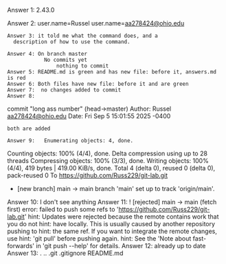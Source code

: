   
  
  
  
  
  Answer 1:  2.43.0

   Answer 2: user.name=Russel
             user.name=aa278424@ohio.edu

    Answer 3: it told me what the command does, and a
      description of how to use the command. 

    Answer 4: On branch master 
                No commits yet 
                    nothing to commit
    Answer 5: README.md is green and has new file: before it, answers.md is red
    Answer 6: Both files have new file: before it and are green
    Answer 7:  no changes added to commit
    Answer 8: 
commit "long ass number" (head->master)
Author: Russel <aa278424@ohio.edu>
Date:   Fri Sep 5 15:01:55 2025 -0400 

    both are added
    
    Answer 9:   Enumerating objects: 4, done.
Counting objects: 100% (4/4), done.
Delta compression using up to 28 threads
Compressing objects: 100% (3/3), done.
Writing objects: 100% (4/4), 419 bytes | 419.00 KiB/s, done.
Total 4 (delta 0), reused 0 (delta 0), pack-reused 0
To https://github.com/Russ229/git-lab.git
 * [new branch]      main -> main
branch 'main' set up to track 'origin/main'.
  
  
  Answer 10: I don't see anything
  Answer 11: 
  ! [rejected]        main -> main (fetch first)
error: failed to push some refs to 'https://github.com/Russ229/git-lab.git'
hint: Updates were rejected because the remote contains work that you do not
hint: have locally. This is usually caused by another repository pushing to
hint: the same ref. If you want to integrate the remote changes, use
hint: 'git pull' before pushing again.
hint: See the 'Note about fast-forwards' in 'git push --help' for details.
  Answer 12: already up to date
  Answer 13: .  ..  .git  .gitignore  README.md